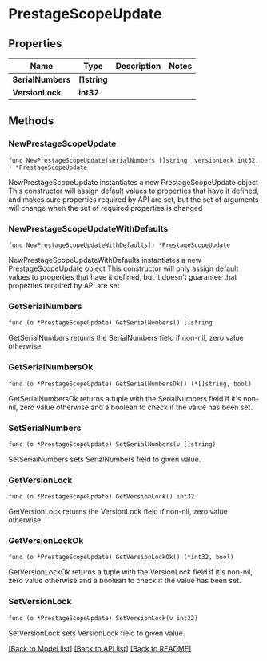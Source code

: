 # PrestageScopeUpdate

## Properties

Name | Type | Description | Notes
------------ | ------------- | ------------- | -------------
**SerialNumbers** | **[]string** |  | 
**VersionLock** | **int32** |  | 

## Methods

### NewPrestageScopeUpdate

`func NewPrestageScopeUpdate(serialNumbers []string, versionLock int32, ) *PrestageScopeUpdate`

NewPrestageScopeUpdate instantiates a new PrestageScopeUpdate object
This constructor will assign default values to properties that have it defined,
and makes sure properties required by API are set, but the set of arguments
will change when the set of required properties is changed

### NewPrestageScopeUpdateWithDefaults

`func NewPrestageScopeUpdateWithDefaults() *PrestageScopeUpdate`

NewPrestageScopeUpdateWithDefaults instantiates a new PrestageScopeUpdate object
This constructor will only assign default values to properties that have it defined,
but it doesn't guarantee that properties required by API are set

### GetSerialNumbers

`func (o *PrestageScopeUpdate) GetSerialNumbers() []string`

GetSerialNumbers returns the SerialNumbers field if non-nil, zero value otherwise.

### GetSerialNumbersOk

`func (o *PrestageScopeUpdate) GetSerialNumbersOk() (*[]string, bool)`

GetSerialNumbersOk returns a tuple with the SerialNumbers field if it's non-nil, zero value otherwise
and a boolean to check if the value has been set.

### SetSerialNumbers

`func (o *PrestageScopeUpdate) SetSerialNumbers(v []string)`

SetSerialNumbers sets SerialNumbers field to given value.


### GetVersionLock

`func (o *PrestageScopeUpdate) GetVersionLock() int32`

GetVersionLock returns the VersionLock field if non-nil, zero value otherwise.

### GetVersionLockOk

`func (o *PrestageScopeUpdate) GetVersionLockOk() (*int32, bool)`

GetVersionLockOk returns a tuple with the VersionLock field if it's non-nil, zero value otherwise
and a boolean to check if the value has been set.

### SetVersionLock

`func (o *PrestageScopeUpdate) SetVersionLock(v int32)`

SetVersionLock sets VersionLock field to given value.



[[Back to Model list]](../README.md#documentation-for-models) [[Back to API list]](../README.md#documentation-for-api-endpoints) [[Back to README]](../README.md)


